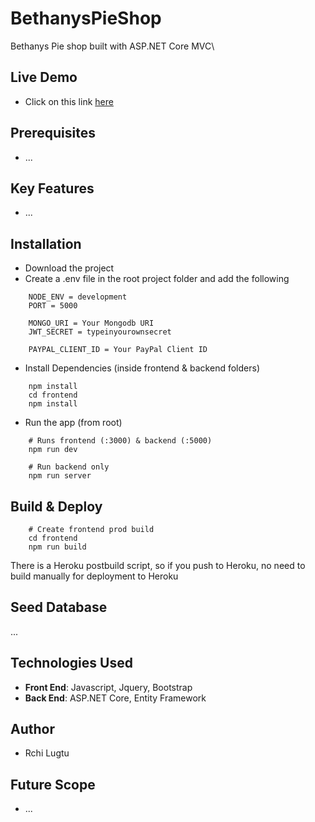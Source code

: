 # BethanysPieShop
Bethanys Pie shop built with ASP.NET Core MVC\

## Live Demo
* Click on this link [here](https://proshop-site.herokuapp.com/)

## Prerequisites
* ...

## Key Features
* ...
  
## Installation
* Download the project
* Create a .env file in the root project folder and add the following
```
    NODE_ENV = development
    PORT = 5000

    MONGO_URI = Your Mongodb URI
    JWT_SECRET = typeinyourownsecret

    PAYPAL_CLIENT_ID = Your PayPal Client ID
```
* Install Dependencies (inside frontend & backend folders)
```
    npm install
    cd frontend
    npm install
```
* Run the app (from root)
```
    # Runs frontend (:3000) & backend (:5000)
    npm run dev
    
    # Run backend only
    npm run server
```
## Build & Deploy
```
    # Create frontend prod build
    cd frontend
    npm run build
```
There is a Heroku postbuild script, so if you push to Heroku, no need to build manually for deployment to Heroku
## Seed Database
...

## Technologies Used
* **Front End**: Javascript, Jquery, Bootstrap
* **Back End**: ASP.NET Core, Entity Framework

## Author
* Rchi Lugtu
## Future Scope
* ...
